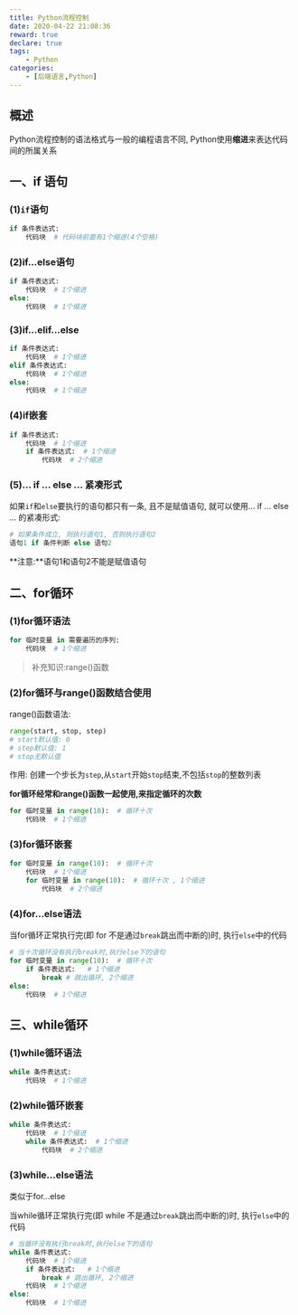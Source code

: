 ```yaml
---
title: Python流程控制
date: 2020-04-22 21:08:36
reward: true
declare: true
tags: 
	- Python
categories: 
	- [后端语言,Python]
---
```


## 概述

Python流程控制的语法格式与一般的编程语言不同, Python使用**缩进**来表达代码间的所属关系

## 一、if 语句

### (1)``if``语句

```python
if 条件表达式:
    代码块  # 代码块前面有1个缩进(4个空格)
```

### (2)if...else语句

```python
if 条件表达式:
    代码块  # 1个缩进
else:
    代码块  # 1个缩进
```

### (3)if...elif...else

```python
if 条件表达式:
    代码块  # 1个缩进
elif 条件表达式:
    代码块  # 1个缩进
else:
    代码块  # 1个缩进
```

### (4)if嵌套

```python
if 条件表达式:
    代码块  # 1个缩进
    if 条件表达式:  # 1个缩进
        代码块  # 2个缩进
```

### (5)... if ... else ... 紧凑形式

如果``if``和``else``要执行的语句都只有一条, 且不是赋值语句, 就可以使用... if ... else ... 的紧凑形式:

```python
# 如果条件成立, 则执行语句1, 否则执行语句2
语句1 if 条件判断 else 语句2
```

**注意:**语句1和语句2不能是赋值语句

<!--more-->

## 二、for循环

### (1)for循环语法

```python
for 临时变量 in 需要遍历的序列:
    代码块  # 1个缩进
```

> 补充知识:range()函数

### (2)for循环与range()函数结合使用

range()函数语法:

```python
range(start, stop, step)
# start默认值: 0
# step默认值: 1
# stop无默认值
```

作用: 创建一个步长为``step``,从``start``开始``stop``结束,不包括``stop``的整数列表

**for循环经常和range()函数一起使用,来指定循环的次数**

```python
for 临时变量 in range(10):  # 循环十次
    代码块  # 1个缩进
```

### (3)for循环嵌套

```python
for 临时变量 in range(10):  # 循环十次
    代码块  # 1个缩进
    for 临时变量 in range(10):  # 循环十次 , 1个缩进
        代码块  # 2个缩进
```

### (4)for...else语法

当for循环正常执行完(即 for 不是通过``break``跳出而中断的)时, 执行``else``中的代码

```python
# 当十次循环没有执行break时,执行else下的语句
for 临时变量 in range(10):  # 循环十次
    if 条件表达式:   # 1个缩进
        break # 跳出循环, 2个缩进
else:
    代码块  # 1个缩进
```

## 三、while循环

### (1)while循环语法

```python
while 条件表达式:
    代码块  # 1个缩进
```

### (2)while循环嵌套

```python
while 条件表达式:
    代码块  # 1个缩进
    while 条件表达式:  # 1个缩进
        代码块  # 2个缩进
```

### (3)while...else语法

类似于for...else

当while循环正常执行完(即 while 不是通过``break``跳出而中断的)时, 执行``else``中的代码

```python
# 当循环没有执行break时,执行else下的语句
while 条件表达式:
    代码块  # 1个缩进
    if 条件表达式:   # 1个缩进
        break # 跳出循环, 2个缩进
    代码块  # 1个缩进
else:
    代码块  # 1个缩进
```

